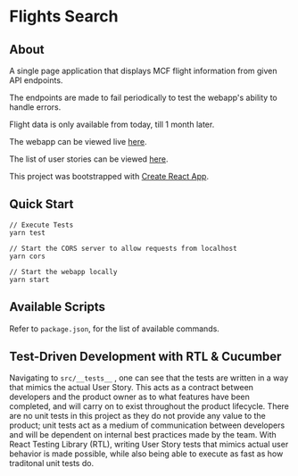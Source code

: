 # Flights Search
## About
A single page application that displays MCF flight information from given API endpoints.

The endpoints are made to fail periodically to test the webapp's ability to handle errors.

Flight data is only available from today, till 1 month later.

The webapp can be viewed live [here](https://sh4nnongoh.github.io/flight-search/).

The list of user stories can be viewed [here](https://trello.com/b/gM8JgjeL/flights).

This project was bootstrapped with [Create React App](https://github.com/facebook/create-react-app).

## Quick Start
```
// Execute Tests
yarn test

// Start the CORS server to allow requests from localhost
yarn cors

// Start the webapp locally
yarn start
```

## Available Scripts
Refer to ```package.json```, for the list of available commands.

## Test-Driven Development with RTL & Cucumber
Navigating to ```src/__tests__``` , one can see that the tests are written in a way that mimics the actual User Story. This acts as a contract between developers and the product owner as to what features have been completed, and will carry on to exist throughout the product lifecycle. There are no unit tests in this project as they do not provide any value to the product; unit tests act as a medium of communication between developers and will be dependent on internal best practices made by the team. With React Testing Library (RTL), writing User Story tests that mimics actual user behavior is made possible, while also being able to execute as fast as how traditonal unit tests do.
